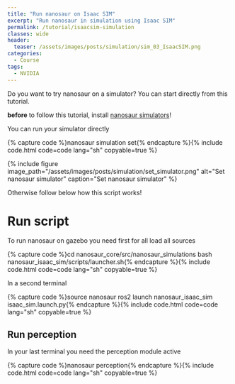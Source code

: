 ```yaml
---
title: "Run nanosaur on Isaac SIM"
excerpt: "Run nanosaur in simulation using Isaac SIM"
permalink: /tutorial/isaacsim-simulation
classes: wide
header:
  teaser: /assets/images/posts/simulation/sim_03_IsaacSIM.png
categories:
  - Course
tags:
  - NVIDIA
---
```


Do you want to try nanosaur on a simulator? You can start directly from this tutorial.

 **before** to follow this tutorial, install [nanosaur simulators](/install/simulation)!

You can run your simulator directly 

{% capture code %}nanosaur simulation set{% endcapture %}{% include code.html code=code lang="sh" copyable=true %}

{% include figure image_path="/assets/images/posts/simulation/set_simulator.png" alt="Set nanosaur simulator" caption="Set nanosaur simulator" %}

Otherwise follow below how this script works!

# Run script

To run nanosaur on gazebo you need first for all load all sources

{% capture code %}cd nanosaur_core/src/nanosaur_simulations
bash nanosaur_isaac_sim/scripts/launcher.sh{% endcapture %}{% include code.html code=code lang="sh" copyable=true %}

In a second terminal

{% capture code %}source nanosaur
ros2 launch nanosaur_isaac_sim isaac_sim.launch.py{% endcapture %}{% include code.html code=code lang="sh" copyable=true %}

## Run perception

In your last terminal you need the perception module active

{% capture code %}nanosaur perception{% endcapture %}{% include code.html code=code lang="sh" copyable=true %}